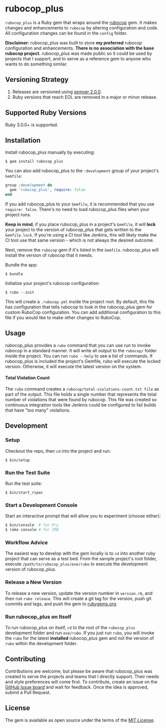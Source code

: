 # rubocop_plus

`rubocop_plus` is a Ruby gem that wraps around the [rubocop](https://github.com/bbatsov/rubocop) gem. It makes changes and enhancements to `rubocop` by altering configuration and code. All configuration changes can be found in the `config` folder.

**Disclaimer:** rubocop_plus was built to store **my preferred** rubocop configuration and enhancements. **There is no association with the base rubocop project.** rubocop_plus was made public so it could be used by projects that I support, and to serve as a reference gem to anyone who wants to do something similar.

## Versioning Strategy

1. Releases are versioned using [semver 2.0.0](https://semver.org/spec/v2.0.0.html).
1. Ruby versions that reach EOL are removed in a major or minor release.

## Supported Ruby Versions

Ruby 3.0.0+ is supported.

## Installation

Install rubocop_plus manually by executing:

    $ gem install rubocop_plus

You can also add rubocop_plus to the `:development` group of your project's `Gemfile`:

```ruby
group :development do
  gem 'rubocop_plus', require: false
end
```

If you add rubocop_plus to your `Gemfile`, it is recommended that you use `require: false`. There's no need to load rubocop_plus files when your project runs.

**Keep in mind**, if you place rubocop_plus in a project's `Gemfile`, it will **lock** your project to the version of rubocop_plus that gets written to the `Gemfile.lock`. If you're using a CI tool like Jenkins, this will likely make the CI tool use that same version - which is not always the desired outcome.

Next, remove the `rubocop` gem if it's listed in the `Gemfile`. rubocop_plus will install the version of rubocop that it needs.

Bundle the app:

    $ bundle

Initialize your project's rubocop configuration:

    $ rubo --init

This will create a `.rubocop.yml` inside the project root. By default, this file has configuration that tells rubocop to look in the rubocop_plus gem for custom RuboCop configuration. You can add additional configuration to this file if you would like to make other changes to RuboCop.

## Usage

rubocop_plus provides a `rubo` command that you can use run to invoke rubocop in a standard manner. It will write all output to the `rubocop/` folder inside the project. You can run `rubo --help` to see a list of commands. If rubocop_plus is included the project's Gemfile, rubo will execute the locked version. Otherwise, it will execute the latest version on the system.

#### Total Violation Count

The `rubo` command creates a `rubocop/total-violations-count.txt file` as part of the output. This file holds a single number that represents the total number of violations that were found by rubocop. This file was created so continuous integration tools like Jenkins could be configured to fail builds that have "too many" violations.

## Development

### Setup

Checkout the repo, then `cd` into the project and run:

    $ bin/setup

### Run the Test Suite

Run the test suite:

    $ bin/start_rspec

### Start a Development Console

Start an interactive prompt that will allow you to experiment (choose either):

```bash
$ bin/console  # for Pry
$ rake console # for IRB
```

### Workflow Advice

The easiest way to develop with the gem locally is to `cd` into another ruby project that can serve as a test bed. From the sample project's root folder, execute `/path/to/rubocop_plus/exe/rubo` to execute the development version of rubocop_plus.

### Release a New Version

To release a new version, update the version number in `version.rb`, and then run `rake release`. This will create a git tag for the version, push git commits and tags, and push the gem to [rubygems.org](https://rubygems.org).

### Run rubocop_plus on Itself

To run rubocop_plus on itself, `cd` to the root of the `rubocop_plus` development folder and run `exe/rubo`. If you just run `rubo`, you will invoke the `rubo` for the latest **installed** rubocop_plus gem and not the version of `rubo` within the development folder.

## Contributing

Contributions are welcome, but please be aware that rubocop_plus was created to serve the projects and teams that I directly support. Their needs and style preferences will come first. To contribute, create an issue on the [GitHub Issue board](https://github.com/roberts1000/rubocop_plus/issues) and wait for feedback. Once the idea is approved, submit a Pull Request.

## License

The gem is available as open source under the terms of the [MIT License](https://opensource.org/licenses/MIT).
